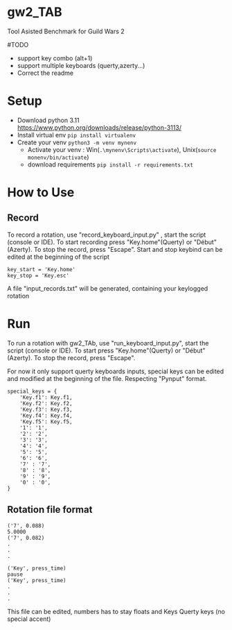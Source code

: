 # gw2_TAB
Tool Asisted Benchmark for Guild Wars 2

#TODO
- support key combo (alt+1)
- support multiple keyboards (querty,azerty...)
- Correct the readme

# Setup 
- Download python 3.11 https://www.python.org/downloads/release/python-3113/
- Install virtual env ```pip install virtualenv```
- Create your venv ```python3 -m venv mynenv```
  - Activate your venv : Win(```.\mynenv\Scripts\activate```), Unix(```source monenv/bin/activate```)
  - download requirements ```pip install -r requirements.txt```

# How to Use

## Record
To record a rotation, use "record_keyboard_input.py" , start the script (console or IDE). To start recording press "Key.home"(Querty) or "Début"(Azerty). To stop the record, press "Escape".
Start and stop keybind can be edited at the beginning of the script 
```
key_start = 'Key.home'
key_stop = 'Key.esc'
```

A file "input_records.txt" will be generated, containing your keylogged rotation

# Run

To run a rotation with gw2_TAb, use "run_keyboard_input.py", start the script (console or IDE). To start press "Key.home"(Querty) or "Début"(Azerty). To stop the record, press "Escape".

For now it only support querty keyboards inputs, special keys can be edited and modified at the beginning of the file. Respecting "Pynput" format.

```
special_keys = {
    'Key.f1': Key.f1,
    'Key.f2': Key.f2,
    'Key.f3': Key.f3,
    'Key.f4': Key.f4,
    'Key.f5': Key.f5,
    '1': '1',
    '2': '2',
    '3': '3',
    '4': '4',
    '5': '5',
    '6': '6',
    '7' : '7',
    '8' : '8',
    '9' : '9',
    '0' : '0',
}
```

## Rotation file format

```
('7', 0.088) 
5.0000
('7', 0.082)
.
.
.
```
```
('Key', press_time)
pause
('Key', press_time)
.
.
.
```

This file can be edited, numbers has to stay floats and Keys Querty keys (no special accent)

